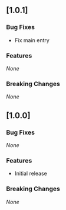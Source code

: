 ## [1.0.1]

### Bug Fixes
* Fix main entry

### Features
*None*

### Breaking Changes
*None*

## [1.0.0]

### Bug Fixes
*None*

### Features
* Initial release

### Breaking Changes
*None*
